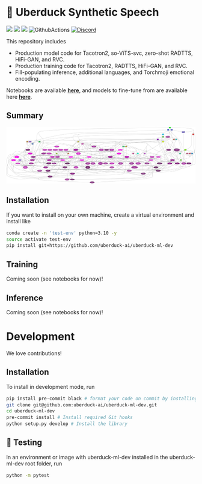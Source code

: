 # 🦆 Uberduck Synthetic Speech
![](https://img.shields.io/github/forks/uberduck-ai/uberduck-ml-dev)
![](https://img.shields.io/github/stars/uberduck-ai/uberduck-ml-dev)
![](https://img.shields.io/github/issues/uberduck-ai/uberduck-ml-dev)
![GithubActions](https://github.com/uberduck-ai/uberduck-ml-dev/actions/workflows/main.yml/badge.svg)
[![Discord](https://img.shields.io/discord/1037326658807533628?color=%239B59B6&label=chat%20on%20discord)](https://discord.com/invite/ATYWnMu)

This repository includes
<ul>
  <li>Production model code for Tacotron2, so-ViTS-svc, zero-shot RADTTS, HiFi-GAN, and RVC.</li>
  <li>Production training code for Tacotron2, RADTTS, HiFi-GAN, and RVC.</li>
  <li>Fill-populating inference, additional languages, and Torchmoji emotional encoding.</li>
</ul>

Notebooks are available [**here**](https://app.uberduck.ai/), and models to fine-tune from are available here [**here**](https://huggingface.co/Uberduck).

## Summary

![Summary](https://github.com/uberduck-ai/uberduck-ml-dev/blob/master/analytics/dependencies/details.png)

## Installation

If you want to install on your own machine, create a virtual environment and install like 

```bash
conda create -n 'test-env' python=3.10 -y
source activate test-env
pip install git+https://github.com/uberduck-ai/uberduck-ml-dev
```

## Training

Coming soon (see notebooks for now)!

## Inference

Coming soon (see notebooks for now)!

# Development

We love contributions!

## Installation

To install in development mode, run

```bash
pip install pre-commit black # format your code on commit by installing black!
git clone git@github.com:uberduck-ai/uberduck-ml-dev.git
cd uberduck-ml-dev
pre-commit install # Install required Git hooks
python setup.py develop # Install the library
```

## 🚩 Testing

In an environment or image with uberduck-ml-dev installed in the uberduck-ml-dev root folder, run 

```bash
python -m pytest
```
